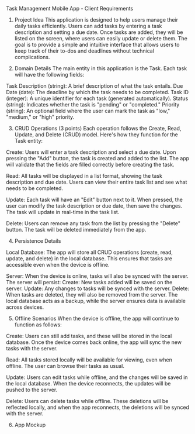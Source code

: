 Task Management Mobile App - Client Requirements


1. Project Idea
This application is designed to help users manage their daily tasks efficiently. Users can add tasks by entering a task description and setting a due date. Once tasks are added, they will be listed on the screen, where users can easily update or delete them. The goal is to provide a simple and intuitive interface that allows users to keep track of their to-dos and deadlines without technical complications.





2. Domain Details
The main entity in this application is the Task. Each task will have the following fields:

Task Description (string): A brief description of what the task entails.
Due Date (date): The deadline by which the task needs to be completed.
Task ID (integer): A unique identifier for each task (generated automatically).
Status (string): Indicates whether the task is "pending" or "completed."
Priority (string): An optional field where the user can mark the task as "low," "medium," or "high" priority.





3. CRUD Operations (3 points)
Each operation follows the Create, Read, Update, and Delete (CRUD) model. Here's how they function for the Task entity:

Create: 
Users will enter a task description and select a due date. Upon pressing the "Add" button, the task is created and added to the list. The app will validate that the fields are filled correctly before creating the task.

Read: 
All tasks will be displayed in a list format, showing the task description and due date. Users can view their entire task list and see what needs to be completed.

Update: 
Each task will have an "Edit" button next to it. When pressed, the user can modify the task description or due date, then save the changes. The task will update in real-time in the task list.

Delete: Users can remove any task from the list by pressing the "Delete" button. The task will be deleted immediately from the app.





4. Persistence Details

Local Database:
The app will store all CRUD operations (create, read, update, and delete) in the local database. This ensures that tasks are accessible even when the device is offline.

Server:
When the device is online, tasks will also be synced with the server. The server will persist:
	Create: New tasks added will be saved on the server.
	Update: Any changes to tasks will be synced with the server.
	Delete: When tasks are deleted, they will also be removed from the server.
	The local database acts as a backup, while the server ensures data is available across devices.




5. Offline Scenarios
When the device is offline, the app will continue to function as follows:

Create: 
Users can still add tasks, and these will be stored in the local database. Once the device comes back online, the app will sync the new tasks with the server.

Read: 
All tasks stored locally will be available for viewing, even when offline. The user can browse their tasks as usual.

Update: Users can edit tasks while offline, and the changes will be saved in the local database. When the device reconnects, the updates will be pushed to the server.

Delete: Users can delete tasks while offline. These deletions will be reflected locally, and when the app reconnects, the deletions will be synced with the server.




6. App Mockup 
